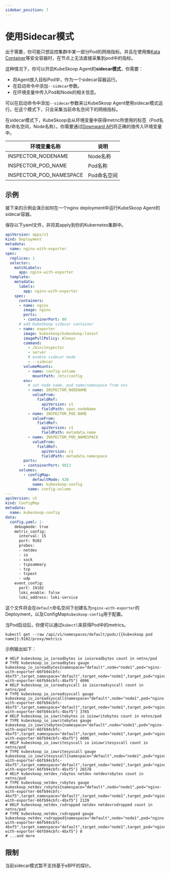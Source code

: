 ```yaml
---
sidebar_position: 7
---
```


# 使用Sidecar模式

出于需要，你可能只想监控集群中某一部分Pod的网络指标。并且在使用像[Kata Container](https://katacontainers.io/)等安全容器时，在节点上无法直接采集到pod中的指标。

这种情况下，你可以开启KubeSkoop Agent的**sidecar模式**，你需要：

- 将Agent放入目标Pod中，作为一个sidecar容器运行。
- 在启动命令中添加`--sidecar`参数。
- 在环境变量中传入Pod和Node的相关信息。

可以在启动命令中添加`--sidecar`参数来让KubeSkoop Agent使用sidecar模式运行。在这个模式下，只会采集当前命名空间下的网络指标。

在sidecar模式下，KubeSkoop会从环境变量中获得metric所使用的标签（Pod名称/命名空间，Node名称）。你需要通过[Downward API](https://kubernetes.io/zh-cn/docs/concepts/workloads/pods/downward-api/)将正确的值传入环境变量中。

| 环境变量名称       | 说明        |
|--------------------|-------------|
| INSPECTOR_NODENAME | Node名称    |
| INSPECTOR_POD_NAME      | Pod名称     |
| INSPECTOR_POD_NAMESPACE | Pod命名空间 |

## 示例

接下来的示例会演示如何在一个nginx deployment中运行KubeSkoop Agent的sidecar容器。

保存以下yaml文件，并将其apply到你的Kubernetes集群中。

```yaml
apiVersion: apps/v1
kind: Deployment
metadata:
  name: nginx-with-exporter
spec:
  replicas: 1
  selector:
    matchLabels:
      app: nginx-with-exporter
  template:
    metadata:
      labels:
        app: nginx-with-exporter
    spec:
      containers:
      - name: nginx
        image: nginx
        ports:
        - containerPort: 80
      # add KubeSkoop sidecar container
      - name: exporter
        image: kubeskoop/kubeskoop:latest
        imagePullPolicy: Always
        command:
          - /bin/inspector
          - server
          # enable sidecar mode
          - --sidecar
        volumeMounts:
          - name: config-volume
            mountPath: /etc/config
        env:
          # set node name, pod name/namespace from env
          - name: INSPECTOR_NODENAME
            valueFrom:
              fieldRef:
                apiVersion: v1
                fieldPath: spec.nodeName
          - name: INSPECTOR_POD_NAME
            valueFrom:
              fieldRef:
                apiVersion: v1
                fieldPath: metadata.name
          - name: INSPECTOR_POD_NAMESPACE
            valueFrom:
              fieldRef:
                apiVersion: v1
                fieldPath: metadata.namespace
        ports:
        - containerPort: 9012
      volumes:
        - configMap:
            defaultMode: 420
            name: kubeskoop-config
          name: config-volume
---
apiVersion: v1
kind: ConfigMap
metadata:
  name: kubeskoop-config
data:
  config.yaml: |-
    debugmode: true
    metric_config:
      interval: 15
      port: 9102
      probes:
      - netdev
      - io
      - sock
      - tcpsummary
      - tcp
      - tcpext
      - udp
    event_config:
      port: 19102
      loki_enable: false
      loki_address: loki-service
```

这个文件将会在`default`命名空间下创建名为`nginx-with-exporter`的Deployment，以及ConfigMap`kubeskoop-config`用于配置。

当Pod启动后，你便可以通过`kubectl`来获得Pod中的metrics。

```shell
kubectl get --raw /api/v1/namespaces/default/pods/{{kubeskoop pod name}}:9102/proxy/metrics
```

示例输出如下：

```plaintext
# HELP kubeskoop_io_ioreadbytes io ioioreadbytes count in netns/pod
# TYPE kubeskoop_io_ioreadbytes gauge
kubeskoop_io_ioreadbytes{namespace="default",node="node1",pod="nginx-with-exporter-66fb94cbfc-4bxf5",target_namespace="default",target_node="node1",target_pod="nginx-with-exporter-66fb94cbfc-4bxf5"} 4096
# HELP kubeskoop_io_ioreadsyscall io ioioreadsyscall count in netns/pod
# TYPE kubeskoop_io_ioreadsyscall gauge
kubeskoop_io_ioreadsyscall{namespace="default",node="node1",pod="nginx-with-exporter-66fb94cbfc-4bxf5",target_namespace="default",target_node="node1",target_pod="nginx-with-exporter-66fb94cbfc-4bxf5"} 3765
# HELP kubeskoop_io_iowritebytes io ioiowritebytes count in netns/pod
# TYPE kubeskoop_io_iowritebytes gauge
kubeskoop_io_iowritebytes{namespace="default",node="node1",pod="nginx-with-exporter-66fb94cbfc-4bxf5",target_namespace="default",target_node="node1",target_pod="nginx-with-exporter-66fb94cbfc-4bxf5"} 4096
# HELP kubeskoop_io_iowritesyscall io ioiowritesyscall count in netns/pod
# TYPE kubeskoop_io_iowritesyscall gauge
kubeskoop_io_iowritesyscall{namespace="default",node="node1",pod="nginx-with-exporter-66fb94cbfc-4bxf5",target_namespace="default",target_node="node1",target_pod="nginx-with-exporter-66fb94cbfc-4bxf5"} 26578
# HELP kubeskoop_netdev_rxbytes netdev netdevrxbytes count in netns/pod
# TYPE kubeskoop_netdev_rxbytes gauge
kubeskoop_netdev_rxbytes{namespace="default",node="node1",pod="nginx-with-exporter-66fb94cbfc-4bxf5",target_namespace="default",target_node="node1",target_pod="nginx-with-exporter-66fb94cbfc-4bxf5"} 2139
# HELP kubeskoop_netdev_rxdropped netdev netdevrxdropped count in netns/pod
# TYPE kubeskoop_netdev_rxdropped gauge
kubeskoop_netdev_rxdropped{namespace="default",node="node1",pod="nginx-with-exporter-66fb94cbfc-4bxf5",target_namespace="default",target_node="node1",target_pod="nginx-with-exporter-66fb94cbfc-4bxf5"} 0
# ...and more
```

## 限制

当前sidecar模式暂不支持基于eBPF的探针。
